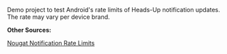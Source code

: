Demo project to test Android's rate limits of Heads-Up notification updates.
The rate may vary per device brand.

**Other Sources:**

[Nougat Notification Rate Limits]( http://saket.me/?p=263)
